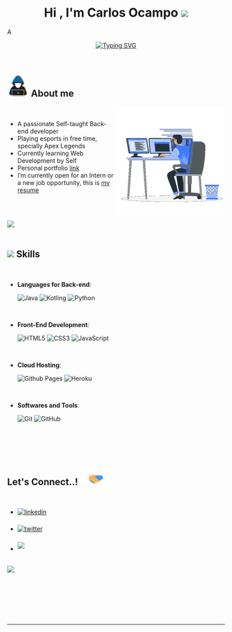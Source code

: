 
<h1 align="center"><b>Hi , I'm Carlos Ocampo </b><img src="https://media.giphy.com/media/hvRJCLFzcasrR4ia7z/giphy.gif" width="35"></h1>
<!--  -->A
<p align="center">
  <a href="https://git.io/typing-svg"><img src="https://readme-typing-svg.demolab.com?font=Fira+Code&pause=1000&width=435&lines=Java+Developer;Back+End+Developer;Spring+Framework" alt="Typing SVG" /></a>
</p>


<br>



	
## <picture><img src = "https://github.com/0xAbdulKhalid/0xAbdulKhalid/raw/main/assets/mdImages/about_me.gif" width = 50px></picture> **About me**

<picture> <img align="right" src="https://github.com/0xAbdulKhalid/0xAbdulKhalid/raw/main/assets/mdImages/Right_Side.gif" width = 250px></picture>

<br>

- A passionate Self-taught Back-end developer 
- Playing esports in free time, specially Apex Legends
- Currently learning Web Development by Self
- Personal portfolio [link]()
- I’m currently open for an Intern or a new job opportunity, this is [my resume]()

<br><br>

<img src="https://user-images.githubusercontent.com/73097560/115834477-dbab4500-a447-11eb-908a-139a6edaec5c.gif"><br><br>

## <img src="https://media2.giphy.com/media/QssGEmpkyEOhBCb7e1/giphy.gif?cid=ecf05e47a0n3gi1bfqntqmob8g9aid1oyj2wr3ds3mg700bl&rid=giphy.gif" width ="25"><b> Skills</b>
<br>

<p align="center">

- **Languages for Back-end**:
    
    ![Java](https://img.shields.io/badge/Java-Spring%20Framework-brightgreen?style=flat&logo=spring)
    ![Kotling](https://img.shields.io/badge/kotlin-white?logo=kotlin)
    ![Python](https://img.shields.io/badge/Python-white?logo=python)

<br>   
    
- **Front-End Development**:

   ![HTML5](https://img.shields.io/badge/html-white?logo=html5)
   ![CSS3](https://img.shields.io/badge/CSS-blue?logo=css3)
   ![JavaScript](https://img.shields.io/badge/JS-white?logo=javascript)

<br>

- **Cloud Hosting**:

    ![Github Pages](https://img.shields.io/badge/Github%20pages-black?logo=github)
    ![Heroku](https://img.shields.io/badge/Heroku-black?logo=heroku)
    
<br>

- **Softwares and Tools**:

    ![Git](https://img.shields.io/badge/Git-black?logo=git)
    ![GitHub](https://img.shields.io/badge/Github%20pages-black?logo=github)
  

<br>

</p>

<br>
<br>

## <b> Let's Connect..!</b><img src="https://github.com/0xAbdulKhalid/0xAbdulKhalid/raw/main/assets/mdImages/handshake.gif" width ="80">
<br>
<div align='left'>

<ul>

<li>
<a href="https://www.linkedin.com/in/carlos-jadir-ocampo-de-la-torre-510918253/" target="_blank">
<img src="https://img.shields.io/badge/Linkedin%3A%20Carlos%20Ocampo-black?logo=linkedin
" alt=linkedin style="margin-bottom: 5px;"/>
</a>
</li>

<br>

<li>
<a href="https://twitter.com/0xabdulkhalid" target="_blank">
<img src="https://img.shields.io/badge/twitter:  0xabdulkhalid-%2300acee.svg?color=1DA1F2&style=for-the-badge&logo=twitter&logoColor=white" alt=twitter style="margin-bottom: 5px;"/>
</a>
</li>

<br>

<li>
<a href="mailto:0xabdulkhalid@gmail.com" target="_blank">
<img src="https://img.shields.io/badge/gmail:  0xabdulkhalid-%23EA4335.svg?style=for-the-badge&logo=gmail&logoColor=white" t=mail style="margin-bottom: 5px;" />
</a>
</li>
	
</ul>
</div>

<br>
<img src="https://user-images.githubusercontent.com/73097560/115834477-dbab4500-a447-11eb-908a-139a6edaec5c.gif">
<br>
<br>
<br>


<br>
<br>
<br>
<br>

---

<br>

